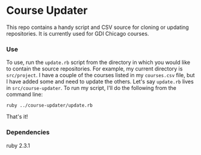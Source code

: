 # Course Updater
This repo contains a handy script and CSV source for cloning or updating repositories. It is currently used for GDI Chicago courses.

### Use
To use, run the `update.rb` script from the directory in which you would like to contain the source repositories. For example, my current directory is `src/project`. I have a couple of the courses listed in my `courses.csv` file, but I have added some and need to update the others. Let's say `update.rb` lives in `src/course-updater`. To run my script, I'll do the following from the command line:

```
ruby ../course-updater/update.rb
```

That's it!

### Dependencies
ruby 2.3.1
